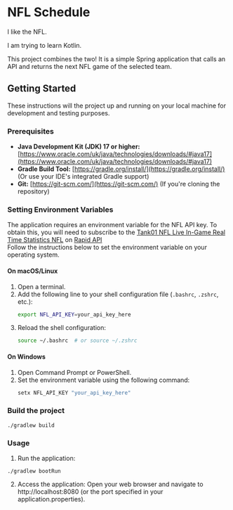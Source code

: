 # NFL Schedule

I like the NFL.

I am trying to learn Kotlin.

This project combines the two! It is a simple Spring application that calls an API and returns the next NFL game of the selected team. 

## Getting Started

These instructions will the project up and running on your local machine for development and testing purposes.

### Prerequisites

* **Java Development Kit (JDK) 17 or higher:** [https://www.oracle.com/uk/java/technologies/downloads/#java17](https://www.oracle.com/uk/java/technologies/downloads/#java17)
* **Gradle Build Tool:** [https://gradle.org/install/](https://gradle.org/install/) (Or use your IDE's integrated Gradle support)
* **Git:** [https://git-scm.com/](https://git-scm.com/) (If you're cloning the repository)

### Setting Environment Variables

The application requires an environment variable for the NFL API key. To obtain this, you will need to subscribe to 
the [Tank01 NFL Live In-Game Real Time Statistics NFL](https://rapidapi.com/tank01/api/tank01-nfl-live-in-game-real-time-statistics-nfl)
on [Rapid API](https://rapidapi.com/)  
Follow the instructions below to set the environment variable on your operating system.

#### On macOS/Linux

1. Open a terminal.
2. Add the following line to your shell configuration file (`.bashrc`, `.zshrc`, etc.):
    ```sh
    export NFL_API_KEY=your_api_key_here
    ```
3. Reload the shell configuration:
    ```sh
    source ~/.bashrc  # or source ~/.zshrc
    ```

#### On Windows

1. Open Command Prompt or PowerShell.
2. Set the environment variable using the following command:
    ```sh
    setx NFL_API_KEY "your_api_key_here"
    ```

### Build the project
```
./gradlew build
```  
### Usage
1. Run the application:
```
./gradlew bootRun
```
2. Access the application: Open your web browser and navigate to http://localhost:8080 (or the port specified in your application.properties).


